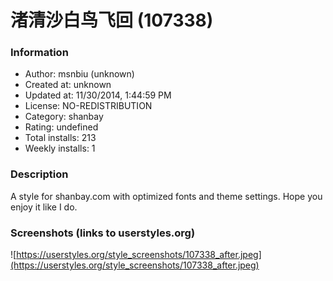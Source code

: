 # 渚清沙白鸟飞回 (107338)

### Information
- Author: msnbiu (unknown)
- Created at: unknown
- Updated at: 11/30/2014, 1:44:59 PM
- License: NO-REDISTRIBUTION
- Category: shanbay
- Rating: undefined
- Total installs: 213
- Weekly installs: 1


### Description
A style for shanbay.com with optimized fonts and theme settings. Hope you enjoy it like I do.


### Screenshots (links to userstyles.org)
![https://userstyles.org/style_screenshots/107338_after.jpeg](https://userstyles.org/style_screenshots/107338_after.jpeg)


